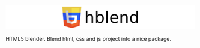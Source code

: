 <img src="logo.png">

HTML5 blender. Blend html, css and js project into a nice package.

<!-- MarkdownTOC autolink=true bracket=round depth=4 -->

<!-- /MarkdownTOC -->

